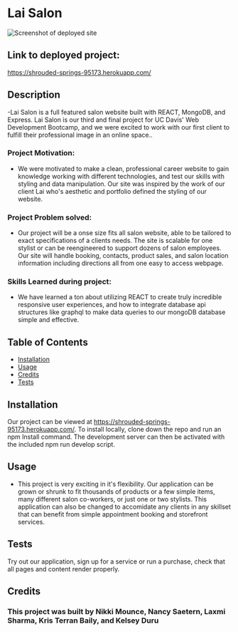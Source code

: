 # Lai Salon
![Screenshot of deployed site](https://lh3.googleusercontent.com/Vv-Uz8-aaFLnGhXEo03V2JxBIXk2u5dsEuX4uJfDRO_Izp4yV6hwjmNBrKhlUtsYib77xPs8lFRwR5GaoQt5YWPEwDKFCqkKrSi7jodPkkXLJ5BqIAJ18BNBCfeRbNiTYOuNZxcEG7k2VZZntYAi-zKNvFvpA5FLvFo7bIj4UJ2RDDITKJzeaXEkebJimn6CyMJW_VdE4v4byil5WkbwKUnsYXYLbMimoUuWWTqxPBZ18kWBVZ6IsTnTdGZyGj-GDxmV3LqkPWAvvzzl45Gt2SaJcJweNBdwiEgwz04q52jaii1fo9QflPX060TBUDOoRjzhX8k_jDdiTumEIXYwzqTVKl5fTmEDh5frc615HT75flZxRrY8Lv6tU5676iUFO1mjvVteuSBTWV-5cgMVQ72zIM5eNVpP6rTQ8AAxiAV6J4vhMdDPxOafw5YHpfgVfeZ3D3psKpAU2RYCCwb5a5Z2xucwHXnM_TxlIX3C9NwqL0APj9zvm-EJIXH9kgfRMPYyuszyNJE2QzuxIjZfR1nTnWpTX5WqSGqHnn0l-cK-bG_zzF6S5O-qACA4n296dxT6SAmn_OdB-S2tLaxRdjA6hLOpDsgHmfVPpFYFhqCDTHlQEjwRsaNWX6Rs00m9zY1izaAdHO3Ob7Dwc4Mm7q8nrTig6ifJxO7VdO8JOcW3Vfyt-3xtjXsVy7jq8Z4UO0eOsWKKxRhfexDtiZ33kyQ=w1891-h837-no?authuser=0)
## Link to deployed project:
https://shrouded-springs-95173.herokuapp.com/

## Description
-Lai Salon is a full featured salon website built with REACT, MongoDB, and Express. Lai Salon is our third and final project for UC Davis' Web Development Bootcamp, and we were excited to work with our first client to fulfill their professional image in an online space..

### Project Motivation:
- We were motivated to make a clean, professional career website to gain knowledge working with different technologies, and test our skills with styling and data manipulation. Our site was inspired by the work of our client Lai who's aesthetic and portfolio defined the styling of our website.

### Project Problem solved:
- Our project will be a onse size fits all salon website, able to be tailored to exact specifications of a clients needs. The site is scalable for one stylist or can be reengineered to support dozens of salon employees. Our site will handle booking, contacts, product sales, and salon location information including directions all from one easy to access webpage.

### Skills Learned during project:
- We have learned a ton about utilizing REACT to create truly incredible responsive user experiences, and how to integrate database api structures like graphql to make data queries to our mongoDB database simple and effective.

## Table of Contents
- [Installation](#installation)
- [Usage](#usage)
- [Credits](#credits)
- [Tests](#Tests)

## Installation
Our project can be viewed at https://shrouded-springs-95173.herokuapp.com/. To install locally, clone down the repo and run an npm Install command. The development server can then be activated with the included npm run develop script.

## Usage
- This project is very exciting in it's flexibility. Our application can be grown or shrunk to fit thousands of products or a few simple items, many different salon co-workers, or just one or two stylists. This application can also be changed to accomidate any clients in any skillset that can benefit from simple appointment booking and storefront services.

## Tests
Try out our application, sign up for a service or run a purchase, check that all pages and content render properly.
## Credits
### This project was built by Nikki Mounce, Nancy Saetern, Laxmi Sharma, Kris Terran Baily, and Kelsey Duru